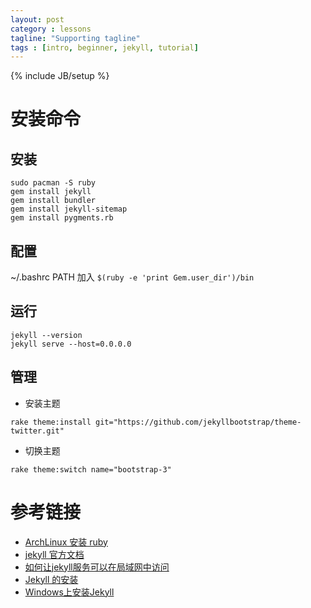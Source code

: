 ```yaml
---
layout: post
category : lessons
tagline: "Supporting tagline"
tags : [intro, beginner, jekyll, tutorial]
---
```

{% include JB/setup %}


# 安装命令

## 安装

```
sudo pacman -S ruby
gem install jekyll
gem install bundler
gem install jekyll-sitemap
gem install pygments.rb
```

## 配置
~/.bashrc PATH 加入 `$(ruby -e 'print Gem.user_dir')/bin`

## 运行
```
jekyll --version
jekyll serve --host=0.0.0.0
```

## 管理

- 安装主题

```
rake theme:install git="https://github.com/jekyllbootstrap/theme-twitter.git"
```

- 切换主题

```
rake theme:switch name="bootstrap-3"
```


# 参考链接

- [ArchLinux 安装 ruby](https://wiki.archlinux.org/index.php/Ruby#RubyGems)
- [jekyll 官方文档](http://jekyllbootstrap.com/usage/jekyll-quick-start.html)
- [如何让jekyll服务可以在局域网中访问](http://www.jianshu.com/p/650b96306013)
- [Jekyll 的安装](https://havee.me/internet/2013-07/jekyll-install.html)
- [Windows上安装Jekyll](http://blog.csdn.net/itmyhome1990/article/details/41982625)

